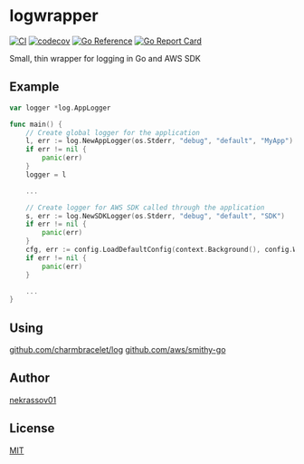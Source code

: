 logwrapper
==========

[![CI](https://github.com/nekrassov01/logwrapper/actions/workflows/test.yml/badge.svg)](https://github.com/nekrassov01/logwrapper/actions/workflows/test.yml)
[![codecov](https://codecov.io/gh/nekrassov01/logwrapper/graph/badge.svg)](https://codecov.io/gh/nekrassov01/logwrapper)
[![Go Reference](https://pkg.go.dev/badge/github.com/nekrassov01/logwrapper.svg)](https://pkg.go.dev/github.com/nekrassov01/logwrapper)
[![Go Report Card](https://goreportcard.com/badge/github.com/nekrassov01/logwrapper)](https://goreportcard.com/report/github.com/nekrassov01/logwrapper)

Small, thin wrapper for logging in Go and AWS SDK

Example
-------

```go
var logger *log.AppLogger

func main() {
	// Create global logger for the application
	l, err := log.NewAppLogger(os.Stderr, "debug", "default", "MyApp")
	if err != nil {
		panic(err)
	}
	logger = l

	...

	// Create logger for AWS SDK called through the application
	s, err := log.NewSDKLogger(os.Stderr, "debug", "default", "SDK")
	if err != nil {
		panic(err)
	}
	cfg, err := config.LoadDefaultConfig(context.Background(), config.WithLogger(s))
	if err != nil {
		panic(err)
	}

	...
}

```

Using
-----

[github.com/charmbracelet/log](https://github.com/charmbracelet/log)
[github.com/aws/smithy-go](https://github.com/aws/smithy-go)

Author
------

[nekrassov01](https://github.com/nekrassov01)

License
-------

[MIT](https://github.com/nekrassov01/logwrapper/blob/main/LICENSE)
